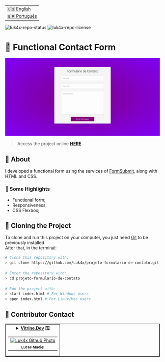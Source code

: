 <table align="right">
  <tr>
    <td>
      <a href="readme-en.md">🇺🇸 English</a>
    </td>
  </tr>
  <tr>
    <td>
      <a href="README.md">🇧🇷 Português</a>
    </td>
  </tr>
</table>

![luk4x-repo-status](https://img.shields.io/badge/Status-Finished-lightgrey?style=for-the-badge&logo=headspace&logoColor=green&color=lightgrey)
![luk4x-repo-license](https://img.shields.io/github/license/Luk4x/projeto-formulario-de-contato?style=for-the-badge&logo=unlicense&logoColor=lightgrey)
# 🧾 Functional Contact Form

<img src="./result.png" alt="challenge-result">

> Access the project online **[HERE](https://luk4x.github.io/playstation-store/)**

## 📝 About
I developed a functional form using the services of [FormSubmit](https://formsubmit.co/), along with HTML and CSS.

### 📌 Some Highlights

- Functional form;
- Responsiveness;
- CSS Flexbox;

## 📖 Cloning the Project

To clone and run this project on your computer, you just need [Git](https://git-scm.com/) to be previously installed.<br>
After that, in the terminal:

```bash
# Clone this repository with:
> git clone https://github.com/Luk4x/projeto-formulario-de-contato.git

# Enter the repository with:
> cd projeto-formulario-de-contato

# Run the project with:
> start index.html # For Windows users
> open index.html # For Linux/Mac users
```

## 🤝 Contributor Contact

<table border="2">
  <tr>
    <td align="center">
      <details>
        <summary>
          <b><a href="https://cursos.alura.com.br/vitrinedev/lucasmacielf">Vitrine.Dev</a> 🪟</b>
          <table>
            <tr>
              <td align="center">
                <a href="https://github.com/Luk4x">
                  <img src="https://avatars.githubusercontent.com/Luk4x" width="150px;" alt="Luk4x Github Photo"/>
                </a>
                <br>
                <a href="https://www.linkedin.com/in/lucasmacielf/">
                  <sub>
                    <b>Lucas Maciel</b>
                  </sub>
                </a>
              </td>
            </tr>
          </table>
        </summary>

| :placard: Vitrine.Dev | Lucas Maciel |
| -------------  | --- |
| :sparkles: Name        | **🧾 Functional Contact Form**
| :label: Technologies | html, css
| :camera: Img         | ![](./result.png#vitrinedev)

</details>
</td>
</tr>
</table>
